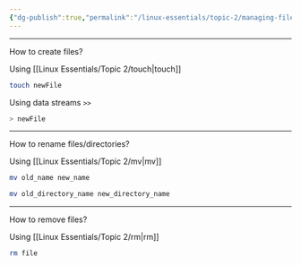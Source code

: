 ```yaml
---
{"dg-publish":true,"permalink":"/linux-essentials/topic-2/managing-files/"}
---
```


---
How to create files?

Using [[Linux Essentials/Topic 2/touch\|touch]]
```bash
touch newFile
```

Using data streams `>>`
```bash
> newFile
```

---
How to rename files/directories?

Using [[Linux Essentials/Topic 2/mv\|mv]]
```bash
mv old_name new_name
```

```bash
mv old_directory_name new_directory_name
```

---
How to remove files?

Using [[Linux Essentials/Topic 2/rm\|rm]]
```bash
rm file
```